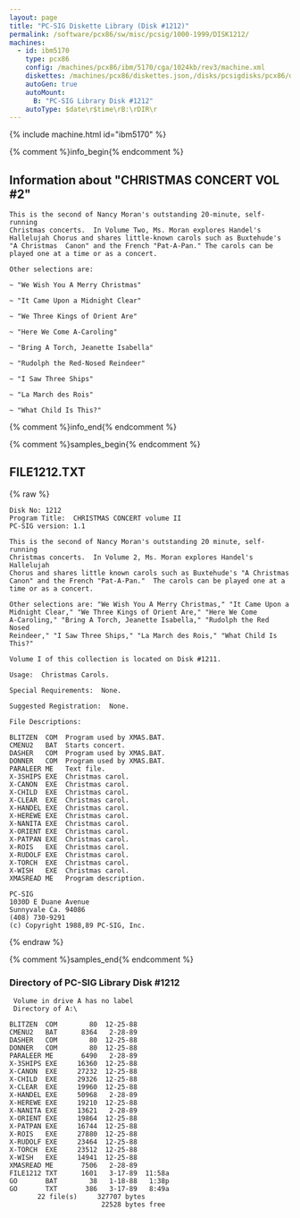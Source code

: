 ```yaml
---
layout: page
title: "PC-SIG Diskette Library (Disk #1212)"
permalink: /software/pcx86/sw/misc/pcsig/1000-1999/DISK1212/
machines:
  - id: ibm5170
    type: pcx86
    config: /machines/pcx86/ibm/5170/cga/1024kb/rev3/machine.xml
    diskettes: /machines/pcx86/diskettes.json,/disks/pcsigdisks/pcx86/diskettes.json
    autoGen: true
    autoMount:
      B: "PC-SIG Library Disk #1212"
    autoType: $date\r$time\rB:\rDIR\r
---
```


{% include machine.html id="ibm5170" %}

{% comment %}info_begin{% endcomment %}

## Information about "CHRISTMAS CONCERT VOL #2"

    This is the second of Nancy Moran's outstanding 20-minute, self-running
    Christmas concerts.  In Volume Two, Ms. Moran explores Handel's
    Hallelujah Chorus and shares little-known carols such as Buxtehude's
    "A Christmas  Canon" and the French "Pat-A-Pan." The carols can be
    played one at a time or as a concert.
    
    Other selections are:
    
    ~ "We Wish You A Merry Christmas"
    
    ~ "It Came Upon a Midnight Clear"
    
    ~ "We Three Kings of Orient Are"
    
    ~ "Here We Come A-Caroling"
    
    ~ "Bring A Torch, Jeanette Isabella"
    
    ~ "Rudolph the Red-Nosed Reindeer"
    
    ~ "I Saw Three Ships"
    
    ~ "La March des Rois"
    
    ~ "What Child Is This?"
{% comment %}info_end{% endcomment %}

{% comment %}samples_begin{% endcomment %}

## FILE1212.TXT

{% raw %}
```
Disk No: 1212
Program Title:  CHRISTMAS CONCERT volume II
PC-SIG version: 1.1

This is the second of Nancy Moran's outstanding 20 minute, self-running
Christmas concerts.  In Volume 2, Ms. Moran explores Handel's Hallelujah
Chorus and shares little known carols such as Buxtehude's "A Christmas
Canon" and the French "Pat-A-Pan."  The carols can be played one at a
time or as a concert.

Other selections are: "We Wish You A Merry Christmas," "It Came Upon a
Midnight Clear," "We Three Kings of Orient Are," "Here We Come
A-Caroling," "Bring A Torch, Jeanette Isabella," "Rudolph the Red Nosed
Reindeer," "I Saw Three Ships," "La March des Rois," "What Child Is
This?"

Volume I of this collection is located on Disk #1211.

Usage:  Christmas Carols.

Special Requirements:  None.

Suggested Registration:  None.

File Descriptions:

BLITZEN  COM  Program used by XMAS.BAT.
CMENU2   BAT  Starts concert.
DASHER   COM  Program used by XMAS.BAT.
DONNER   COM  Program used by XMAS.BAT.
PARALEER ME   Text file.
X-3SHIPS EXE  Christmas carol.
X-CANON  EXE  Christmas carol.
X-CHILD  EXE  Christmas carol.
X-CLEAR  EXE  Christmas carol.
X-HANDEL EXE  Christmas carol.
X-HEREWE EXE  Christmas carol.
X-NANITA EXE  Christmas carol.
X-ORIENT EXE  Christmas carol.
X-PATPAN EXE  Christmas carol.
X-ROIS   EXE  Christmas carol.
X-RUDOLF EXE  Christmas carol.
X-TORCH  EXE  Christmas carol.
X-WISH   EXE  Christmas carol.
XMASREAD ME   Program description.

PC-SIG
1030D E Duane Avenue
Sunnyvale Ca. 94086
(408) 730-9291
(c) Copyright 1988,89 PC-SIG, Inc.

```
{% endraw %}

{% comment %}samples_end{% endcomment %}

### Directory of PC-SIG Library Disk #1212

     Volume in drive A has no label
     Directory of A:\

    BLITZEN  COM        80  12-25-88
    CMENU2   BAT      8364   2-28-89
    DASHER   COM        80  12-25-88
    DONNER   COM        80  12-25-88
    PARALEER ME       6490   2-28-89
    X-3SHIPS EXE     16360  12-25-88
    X-CANON  EXE     27232  12-25-88
    X-CHILD  EXE     29326  12-25-88
    X-CLEAR  EXE     19960  12-25-88
    X-HANDEL EXE     50968   2-28-89
    X-HEREWE EXE     19210  12-25-88
    X-NANITA EXE     13621   2-28-89
    X-ORIENT EXE     19864  12-25-88
    X-PATPAN EXE     16744  12-25-88
    X-ROIS   EXE     27880  12-25-88
    X-RUDOLF EXE     23464  12-25-88
    X-TORCH  EXE     23512  12-25-88
    X-WISH   EXE     14941  12-25-88
    XMASREAD ME       7506   2-28-89
    FILE1212 TXT      1601   3-17-89  11:58a
    GO       BAT        38   1-18-88   1:38p
    GO       TXT       386   3-17-89   8:49a
           22 file(s)     327707 bytes
                           22528 bytes free

